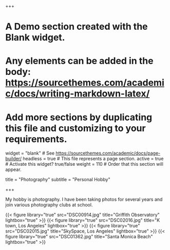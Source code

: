 +++
# A Demo section created with the Blank widget.
# Any elements can be added in the body: https://sourcethemes.com/academic/docs/writing-markdown-latex/
# Add more sections by duplicating this file and customizing to your requirements.

widget = "blank"  # See https://sourcethemes.com/academic/docs/page-builder/
headless = true  # This file represents a page section.
active = true  # Activate this widget? true/false
weight = 110  # Order that this section will appear.

title = "Photography"
subtitle = "Personal Hobby"

+++

My hobby is photography. I have been taking photos for several years and join various photography clubs at school.

{{< figure library="true" src="DSC00914.jpg" title="Griffith Observatory" lightbox="true" >}}
{{< figure library="true" src="DSC02016.jpg" title="K town, Los Angeles" lightbox="true" >}}
{{< figure library="true" src="DSC02015.jpg" title="SkySpace, Los Angeles" lightbox="true" >}}
{{< figure library="true" src="DSC01362.jpg" title="Santa Monica Beach" lightbox="true" >}}
